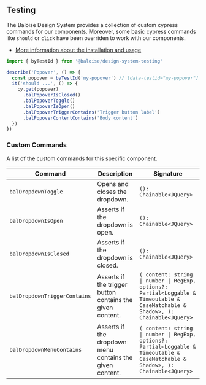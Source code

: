 ## Testing

The Baloise Design System provides a collection of custom cypress commands for our components. Moreover, some basic cypress commands like `should` or `click` have been overriden to work with our components.

- [More information about the installation and usage](/components/tooling/testing.html)

<!-- START: human documentation -->

```typescript
import { byTestId } from '@baloise/design-system-testing'

describe('Popover', () => {
  const popover = byTestId('my-popover') // [data-testid="my-popover"]
  it('should ...', () => {
    cy.get(popover)
      .balPopoverIsClosed()
      .balPopoverToggle()
      .balPopoverIsOpen()
      .balPopoverTriggerContains('Trigger button label')
      .balPopoverContentContains('Body content')
  })
})
```

<!-- END: human documentation -->

### Custom Commands

A list of the custom commands for this specific component.

| Command                      | Description                                               | Signature                                                                                                                         |
| ---------------------------- | --------------------------------------------------------- | --------------------------------------------------------------------------------------------------------------------------------- |
| `balDropdownToggle`          | Opens and closes the dropdown.                            | `(): Chainable<JQuery>`                                                                                                           |
| `balDropdownIsOpen`          | Asserts if the dropdown is open.                          | `(): Chainable<JQuery>`                                                                                                           |
| `balDropdownIsClosed`        | Asserts if the dropdown is closed.                        | `(): Chainable<JQuery>`                                                                                                           |
| `balDropdownTriggerContains` | Asserts if the trigger button contains the given content. | `( content: string \| number \| RegExp, options?: Partial<Loggable & Timeoutable & CaseMatchable & Shadow>, ): Chainable<JQuery>` |
| `balDropdownMenuContains`    | Asserts if the dropdown menu contains the given content.  | `( content: string \| number \| RegExp, options?: Partial<Loggable & Timeoutable & CaseMatchable & Shadow>, ): Chainable<JQuery>` |
